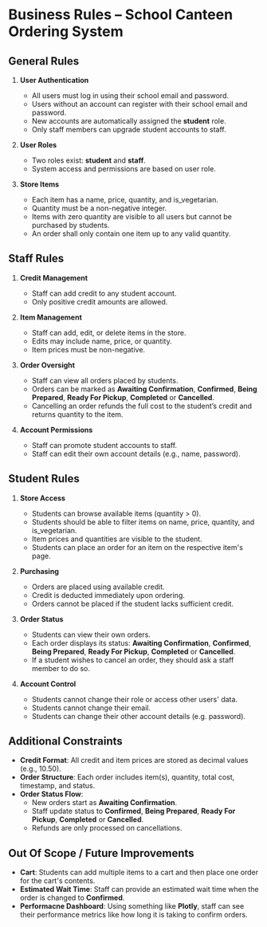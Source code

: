 # Business Rules – School Canteen Ordering System

## General Rules

1. **User Authentication**
   - All users must log in using their school email and password.
   - Users without an account can register with their school email and password.
   - New accounts are automatically assigned the **student** role.
   - Only staff members can upgrade student accounts to staff.

2. **User Roles**
   - Two roles exist: **student** and **staff**.
   - System access and permissions are based on user role.

3. **Store Items**
   - Each item has a name, price, quantity, and is_vegetarian.
   - Quantity must be a non-negative integer.
   - Items with zero quantity are visible to all users but cannot be purchased by students.
   - An order shall only contain one item up to any valid quantity.

## Staff Rules

1. **Credit Management**
   - Staff can add credit to any student account.
   - Only positive credit amounts are allowed.

2. **Item Management**
   - Staff can add, edit, or delete items in the store.
   - Edits may include name, price, or quantity.
   - Item prices must be non-negative.

3. **Order Oversight**
   - Staff can view all orders placed by students.
   - Orders can be marked as **Awaiting Confirmation**, **Confirmed**, **Being Prepared**, **Ready For Pickup**, **Completed** or **Cancelled**.
   - Cancelling an order refunds the full cost to the student’s credit and returns quantity to the item.

4. **Account Permissions**
   - Staff can promote student accounts to staff.
   - Staff can edit their own account details (e.g., name, password).

## Student Rules

1. **Store Access**
   - Students can browse available items (quantity > 0).
   - Students should be able to filter items on name, price, quantity, and is_vegetarian. 
   - Item prices and quantities are visible to the student.
   - Students can place an order for an item on the respective item's page.

2. **Purchasing**
   - Orders are placed using available credit.
   - Credit is deducted immediately upon ordering.
   - Orders cannot be placed if the student lacks sufficient credit.

3. **Order Status**
   - Students can view their own orders.
   - Each order displays its status: **Awaiting Confirmation**, **Confirmed**, **Being Prepared**, **Ready For Pickup**, **Completed** or **Cancelled**.
   - If a student wishes to cancel an order, they should ask a staff member to do so. 

4. **Account Control**
   - Students cannot change their role or access other users' data.
   - Students cannot change their email.
   - Students can change their other account details (e.g. password).

## Additional Constraints

- **Credit Format**: All credit and item prices are stored as decimal values (e.g., 10.50).
- **Order Structure**: Each order includes item(s), quantity, total cost, timestamp, and status.
- **Order Status Flow**:
  - New orders start as **Awaiting Confirmation**.
  - Staff update status to **Confirmed**, **Being Prepared**, **Ready For Pickup**, **Completed** or **Cancelled**.
  - Refunds are only processed on cancellations.

## Out Of Scope / Future Improvements

- **Cart**: Students can add multiple items to a cart and then place one order for the cart's contents.
- **Estimated Wait Time**: Staff can provide an estimated wait time when the order is changed to **Confirmed**.
- **Performacne Dashboard**: Using something like **Plotly**, staff can see their performance metrics like how long it is taking to confirm orders.
